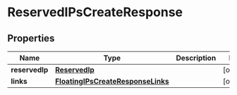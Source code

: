 

# ReservedIPsCreateResponse


## Properties

| Name | Type | Description | Notes |
|------------ | ------------- | ------------- | -------------|
|**reservedIp** | [**ReservedIp**](ReservedIp.md) |  |  [optional] |
|**links** | [**FloatingIPsCreateResponseLinks**](FloatingIPsCreateResponseLinks.md) |  |  [optional] |



